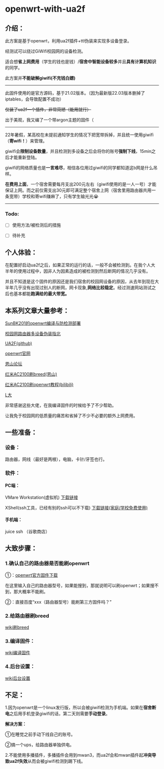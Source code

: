 # openwrt-with-ua2f

## 介绍：

此方案是基于openwrt，利用ua2f插件+ttl伪装来实现多设备登录。

经测试可以绕过GiWifi校园网的设备检测。

适合想**省上网费用**（学生的钱也是钱）/**宿舍中智能设备较多**并且**具有计算机知识**的同学。

此方案并**不能破解giwifi(不充钱白嫖)**



-----

此固件使用的是官方源码，基于21.02版本。（因为最新版22.03版本删掉了iptables，会导致配置不成功）

~~仅装了ua2f一个插件，非常简陋（能用就行）~~

出于美观，我又编了一个带argon主题的固件（

---

22年暑假，某高校在未提前通知学生的情况下把宽带拆掉，并且统一使用giwifi（**寄wifi！**）来管理。

giwifi会**限制设备数量**，并且检测到多设备之后会将你的账号**强制下线**，15min之后才能重新登陆。

giwifi的网络质量也是**一言难尽**，相信各位用过giwifi的同学都知道这b网是什么吊样。

**在费用上面**，一个宿舍需要每月支出200元左右（giwifi使用的是一人一号）才能保证上网。而之前仅需支出30元即可满足整个宿舍上网（宿舍里用路由器共用一条宽带）学校和寄wifi赚麻了，只有学生输光光😭

-----

### Todo:

- [ ] 使用方法/被检测后的措施

- [ ] 待补充



## 个人体验：

在配置好启动ua2f之后，如果正常的运行的话，一般不会被检测到。在我个人大半年的使用过程中，因非人为因素造成的被检测到然后断网的情况几乎没有。

并且不知道是这个固件的原因还是我们宿舍的校园网设备的原因，从去年到现在大半年几乎没有出现过别人的断网，网卡现象,**网络比较稳定**。经过测速网站测试之后也基本都能**跑满给的最大带宽。**

## 本系列文章大量参考：

 [SunBK201的openwrt编译与防检测部署](https://sunbk201public.notion.site/sunbk201public/OpenWrt-f59ae1a76741486092c27bc24dbadc59)

[校园网路由器多设备伪装指北](https://learningman.top/archives/304) 

[UA2F(github)](https://github.com/Zxilly/UA2F)

[openwrt官网](openwrt.org)

[恩山论坛](https://www.right.com.cn/forum/forum.php)

[红米AC2100刷breed(恩山)](https://www.right.com.cn/forum/forum.php?mod=viewthread&tid=4066963&highlight=%CB%A2breed)

[红米AC2100刷openwrt教程(bilibili)](https://www.bilibili.com/read/cv18237601/)

[L大](https://github.com/coolsnowwolf/lede)

非常感谢这些大佬，在我编译固件的时候给予了不少帮助。

让我免于校园网的低质量的痛苦和省掉了不少不必要的额外上网费用。

## 一些准备：

### 设备：

路由器，网线（最好是两根），电脑，卡针/牙签也行。

### 软件：

#### PC端：

VMare Workstation(虚拟机) [下载链接](https://www.vmware.com/cn/products/workstation-player.html)

XShell(ssh工具，已经有别的ssh可以不下载) [下载链接(家庭/学校免费使用)](https://www.xshell.com/zh/xshell/)

#### 手机端：

juice ssh （谷歌商店）

## 大致步骤：

### 1.确认自己的路由器是否能刷openwrt

①：[openwrt官方固件下载](https://firmware-selector.openwrt.org/?version=22.03.3) 

在这里输入自己的路由器型号，如果能搜到，那就说明可以刷openwrt；如果搜不到，那大概率不能刷。

②：直接百度“xxx（路由器型号）能刷第三方固件吗？”

### 2.给路由器刷breed

[wiki刷breed](https://github.com/GiraffeLe/openwrt-with-ua2f/wiki/%E5%88%B7breed)

### 3.编译固件：

[wiki编译固件](https://github.com/GiraffeLe/openwrt-with-ua2f/wiki/%E6%9C%AC%E5%9C%B0%E7%BC%96%E8%AF%91%E5%9B%BA%E4%BB%B6)

### 4.后台设置：

 [wiki后台设置](https://github.com/GiraffeLe/openwrt-with-ua2f/wiki/%E5%90%8E%E5%8F%B0%E8%AE%BE%E7%BD%AE)

## 不足：

1.因为openwrt是一个linux发行版，所以会被giwifi检测为手机端。如果在**宿舍断电**之后用手机登录giwifi的话，第二天则需要**手动登录**。

**解决方案：**

①在睡觉之前手动下线自己的账号。

②搞一个ups，给路由器单独供电。

2.不能使用多播插件，多播插件会用到mwan3，而ua2f会和mwan插件起**冲突导致ua2f失效**从而会被giwifi检测到踢下线。

